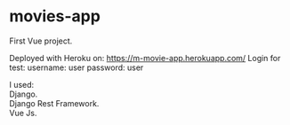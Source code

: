 # movies-app

First Vue project.

Deployed with Heroku on: https://m-movie-app.herokuapp.com/
Login for test:
username: user
password: user

I used:  
Django.  
Django Rest Framework.  
Vue Js.

